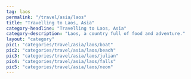 ```yaml
---
tag: laos
permalink: "/travel/asia/laos"
title: "Travelling to Laos, Asia"
category-headline: "Travelling to Laos, Asia"
category-description: "Laos, a country full of food and adventure."
layout: "category"
pic1: "categories/travel/asia/laos/boat"
pic2: "categories/travel/asia/laos/beach"
pic3: "categories/travel/asia/laos/julian"
pic4: "categories/travel/asia/laos/falls"
pic5: "categories/travel/asia/laos/neon"
---
```

